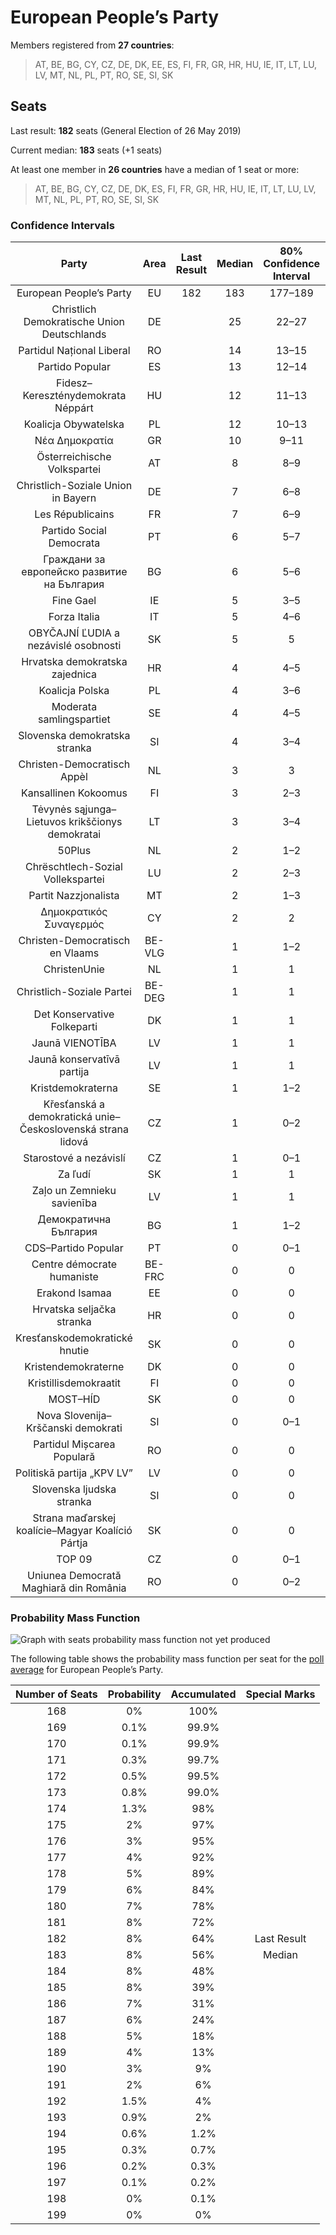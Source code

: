 # European People’s Party

Members registered from **27 countries**:

> AT, BE, BG, CY, CZ, DE, DK, EE, ES, FI, FR, GR, HR, HU, IE, IT, LT, LU, LV, MT, NL, PL, PT, RO, SE, SI, SK

## Seats

Last result: **182** seats (General Election of 26 May 2019)

Current median: **183** seats (+1 seats)

At least one member in **26 countries** have a median of 1 seat or more:

> AT, BE, BG, CY, CZ, DE, DK, ES, FI, FR, GR, HR, HU, IE, IT, LT, LU, LV, MT, NL, PL, PT, RO, SE, SI, SK

### Confidence Intervals

| Party | Area | Last Result | Median | 80% Confidence Interval | 90% Confidence Interval | 95% Confidence Interval | 99% Confidence Interval |
|:-----:|:----:|:-----------:|:------:|:-----------------------:|:-----------------------:|:-----------------------:|:-----------------------:|
| European People’s Party | EU | 182 | 183 | 177–189 | 176–191 | 174–192 | 171–195 |
| Christlich Demokratische Union Deutschlands | DE | | 25 | 22–27 | 21–28 | 20–29 | 20–29 |
| Partidul Național Liberal | RO | | 14 | 13–15 | 13–16 | 13–16 | 13–16 |
| Partido Popular | ES | | 13 | 12–14 | 11–14 | 11–15 | 11–15 |
| Fidesz–Kereszténydemokrata Néppárt | HU | | 12 | 11–13 | 11–14 | 11–14 | 11–14 |
| Koalicja Obywatelska | PL | | 12 | 10–13 | 10–13 | 10–14 | 9–14 |
| Νέα Δημοκρατία | GR | | 10 | 9–11 | 9–11 | 9–11 | 9–12 |
| Österreichische Volkspartei | AT | | 8 | 8–9 | 7–9 | 7–9 | 7–10 |
| Christlich-Soziale Union in Bayern | DE | | 7 | 6–8 | 5–8 | 5–8 | 5–9 |
| Les Républicains | FR | | 7 | 6–9 | 6–9 | 5–9 | 5–10 |
| Partido Social Democrata | PT | | 6 | 5–7 | 5–7 | 5–7 | 4–8 |
| Граждани за европейско развитие на България | BG | | 6 | 5–6 | 5–7 | 5–7 | 5–7 |
| Fine Gael | IE | | 5 | 3–5 | 3–6 | 3–6 | 3–6 |
| Forza Italia | IT | | 5 | 4–6 | 4–7 | 4–7 | 4–8 |
| OBYČAJNÍ ĽUDIA a nezávislé osobnosti | SK | | 5 | 5 | 5 | 5 | 5 |
| Hrvatska demokratska zajednica | HR | | 4 | 4–5 | 3–6 | 3–6 | 3–6 |
| Koalicja Polska | PL | | 4 | 3–6 | 3–7 | 3–7 | 3–8 |
| Moderata samlingspartiet | SE | | 4 | 4–5 | 4–5 | 4–5 | 4–5 |
| Slovenska demokratska stranka | SI | | 4 | 3–4 | 3–4 | 3–4 | 3–5 |
| Christen-Democratisch Appèl | NL | | 3 | 3 | 3 | 2–3 | 2–4 |
| Kansallinen Kokoomus | FI | | 3 | 2–3 | 2–3 | 2–3 | 2–3 |
| Tėvynės sąjunga–Lietuvos krikščionys demokratai | LT | | 3 | 3–4 | 3–4 | 3–4 | 3–4 |
| 50Plus | NL | | 2 | 1–2 | 1–2 | 1–2 | 1–2 |
| Chrëschtlech-Sozial Vollekspartei | LU | | 2 | 2–3 | 2–3 | 2–3 | 2–3 |
| Partit Nazzjonalista | MT | | 2 | 1–3 | 1–3 | 1–3 | 1–3 |
| Δημοκρατικός Συναγερμός | CY | | 2 | 2 | 2 | 2 | 2 |
| Christen-Democratisch en Vlaams | BE-VLG | | 1 | 1–2 | 1–2 | 1–2 | 1–2 |
| ChristenUnie | NL | | 1 | 1 | 1 | 1 | 0–2 |
| Christlich-Soziale Partei | BE-DEG | | 1 | 1 | 1 | 1 | 1 |
| Det Konservative Folkeparti | DK | | 1 | 1 | 1 | 1 | 0–2 |
| Jaunā VIENOTĪBA | LV | | 1 | 1 | 1 | 1 | 1 |
| Jaunā konservatīvā partija | LV | | 1 | 1 | 1 | 1 | 1 |
| Kristdemokraterna | SE | | 1 | 1–2 | 1–2 | 1–2 | 1–2 |
| Křesťanská a demokratická unie–Československá strana lidová | CZ | | 1 | 0–2 | 0–2 | 0–2 | 0–2 |
| Starostové a nezávislí | CZ | | 1 | 0–1 | 0–1 | 0–2 | 0–2 |
| Za ľudí | SK | | 1 | 1 | 1 | 1 | 1 |
| Zaļo un Zemnieku savienība | LV | | 1 | 1 | 1 | 1–2 | 1–2 |
| Демократична България | BG | | 1 | 1–2 | 1–2 | 1–2 | 0–2 |
| CDS–Partido Popular | PT | | 0 | 0–1 | 0–1 | 0–1 | 0–1 |
| Centre démocrate humaniste | BE-FRC | | 0 | 0 | 0 | 0–1 | 0–1 |
| Erakond Isamaa | EE | | 0 | 0 | 0 | 0 | 0 |
| Hrvatska seljačka stranka | HR | | 0 | 0 | 0 | 0 | 0 |
| Kresťanskodemokratické hnutie | SK | | 0 | 0 | 0 | 0 | 0 |
| Kristendemokraterne | DK | | 0 | 0 | 0 | 0 | 0 |
| Kristillisdemokraatit | FI | | 0 | 0 | 0 | 0 | 0 |
| MOST–HÍD | SK | | 0 | 0 | 0 | 0 | 0 |
| Nova Slovenija–Krščanski demokrati | SI | | 0 | 0–1 | 0–1 | 0–1 | 0–1 |
| Partidul Mișcarea Populară | RO | | 0 | 0 | 0 | 0–1 | 0–2 |
| Politiskā partija „KPV LV” | LV | | 0 | 0 | 0 | 0 | 0 |
| Slovenska ljudska stranka | SI | | 0 | 0 | 0 | 0 | 0 |
| Strana maďarskej koalície–Magyar Koalíció Pártja | SK | | 0 | 0 | 0 | 0 | 0 |
| TOP 09 | CZ | | 0 | 0–1 | 0–1 | 0–1 | 0–2 |
| Uniunea Democrată Maghiară din România | RO | | 0 | 0–2 | 0–2 | 0–2 | 0–2 |

### Probability Mass Function

![Graph with seats probability mass function not yet produced](average-2020-03-31-seats-pmf-europeanpeople’sparty.png "Seats Probability Mass Function")

The following table shows the probability mass function per seat for the [poll average](average-2020-03-31.html) for European People’s Party.

| Number of Seats | Probability | Accumulated | Special Marks |
|:---------------:|:-----------:|:-----------:|:-------------:|
| 168 | 0% | 100% |  |
| 169 | 0.1% | 99.9% |  |
| 170 | 0.1% | 99.9% |  |
| 171 | 0.3% | 99.7% |  |
| 172 | 0.5% | 99.5% |  |
| 173 | 0.8% | 99.0% |  |
| 174 | 1.3% | 98% |  |
| 175 | 2% | 97% |  |
| 176 | 3% | 95% |  |
| 177 | 4% | 92% |  |
| 178 | 5% | 89% |  |
| 179 | 6% | 84% |  |
| 180 | 7% | 78% |  |
| 181 | 8% | 72% |  |
| 182 | 8% | 64% | Last Result |
| 183 | 8% | 56% | Median |
| 184 | 8% | 48% |  |
| 185 | 8% | 39% |  |
| 186 | 7% | 31% |  |
| 187 | 6% | 24% |  |
| 188 | 5% | 18% |  |
| 189 | 4% | 13% |  |
| 190 | 3% | 9% |  |
| 191 | 2% | 6% |  |
| 192 | 1.5% | 4% |  |
| 193 | 0.9% | 2% |  |
| 194 | 0.6% | 1.2% |  |
| 195 | 0.3% | 0.7% |  |
| 196 | 0.2% | 0.3% |  |
| 197 | 0.1% | 0.2% |  |
| 198 | 0% | 0.1% |  |
| 199 | 0% | 0% |  |


